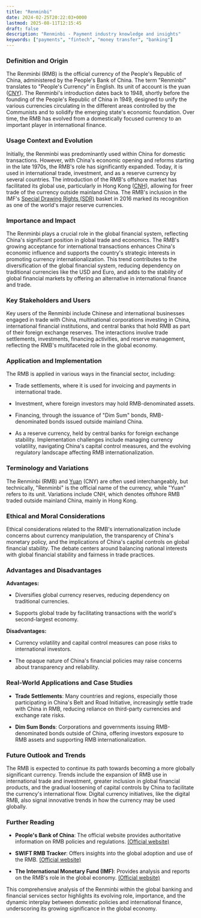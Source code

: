 ```yaml
---
title: "Renminbi"
date: 2024-02-25T20:22:03+0000
lastmod: 2025-08-11T12:15:45
draft: false
description: "Renminbi - Payment industry knowledge and insights"
keywords: ["payments", "fintech", "money transfer", "banking"]
---
```


### Definition and Origin

The Renminbi (RMB) is the official currency of the People's Republic of China, administered by the People's Bank of China. The term "Renminbi" translates to "People's Currency" in English. Its unit of account is the yuan ([CNY](https://faisalkhan.com/learn/explainers/cny/)). The Renminbi's introduction dates back to 1948, shortly before the founding of the People's Republic of China in 1949, designed to unify the various currencies circulating in the different areas controlled by the Communists and to solidify the emerging state's economic foundation. Over time, the RMB has evolved from a domestically focused currency to an important player in international finance.

### Usage Context and Evolution

Initially, the Renminbi was predominantly used within China for domestic transactions. However, with China's economic opening and reforms starting in the late 1970s, the RMB's role has significantly expanded. Today, it is used in international trade, investment, and as a reserve currency by several countries. The introduction of the RMB's offshore market has facilitated its global use, particularly in Hong Kong ([CNH](https://faisalkhan.com/learn/explainers/cnh/)), allowing for freer trade of the currency outside mainland China. The RMB's inclusion in the IMF's [Special Drawing Rights (SDR)](https://faisalkhanllc.xyz/resources/payments-wiki/s/special-drawing-rights-sdr/) basket in 2016 marked its recognition as one of the world's major reserve currencies.

### Importance and Impact

The Renminbi plays a crucial role in the global financial system, reflecting China's significant position in global trade and economics. The RMB's growing acceptance for international transactions enhances China's economic influence and supports the country's strategic interests in promoting currency internationalization. This trend contributes to the diversification of the global financial system, reducing dependency on traditional currencies like the USD and Euro, and adds to the stability of global financial markets by offering an alternative in international finance and trade.

### Key Stakeholders and Users

Key users of the Renminbi include Chinese and international businesses engaged in trade with China, multinational corporations investing in China, international financial institutions, and central banks that hold RMB as part of their foreign exchange reserves. The interactions involve trade settlements, investments, financing activities, and reserve management, reflecting the RMB's multifaceted role in the global economy.

### Application and Implementation

The RMB is applied in various ways in the financial sector, including:

- Trade settlements, where it is used for invoicing and payments in international trade.

- Investment, where foreign investors may hold RMB-denominated assets.

- Financing, through the issuance of "Dim Sum" bonds, RMB-denominated bonds issued outside mainland China.

- As a reserve currency, held by central banks for foreign exchange stability.
Implementation challenges include managing currency volatility, navigating China's capital control measures, and the evolving regulatory landscape affecting RMB internationalization.

### Terminology and Variations

The Renminbi (RMB) and [Yuan](https://faisalkhan.com/learn/explainers/yuan/) (CNY) are often used interchangeably, but technically, "Renminbi" is the official name of the currency, while "Yuan" refers to its unit. Variations include CNH, which denotes offshore RMB traded outside mainland China, mainly in Hong Kong.

### Ethical and Moral Considerations

Ethical considerations related to the RMB's internationalization include concerns about currency manipulation, the transparency of China's monetary policy, and the implications of China's capital controls on global financial stability. The debate centers around balancing national interests with global financial stability and fairness in trade practices.

### Advantages and Disadvantages

**Advantages:**

- Diversifies global currency reserves, reducing dependency on traditional currencies.

- Supports global trade by facilitating transactions with the world's second-largest economy.

**Disadvantages:**

- Currency volatility and capital control measures can pose risks to international investors.

- The opaque nature of China's financial policies may raise concerns about transparency and reliability.

### Real-World Applications and Case Studies

- **Trade Settlements**: Many countries and regions, especially those participating in China's Belt and Road Initiative, increasingly settle trade with China in RMB, reducing reliance on third-party currencies and exchange rate risks.

- **Dim Sum Bonds**: Corporations and governments issuing RMB-denominated bonds outside of China, offering investors exposure to RMB assets and supporting RMB internationalization.

### Future Outlook and Trends

The RMB is expected to continue its path towards becoming a more globally significant currency. Trends include the expansion of RMB use in international trade and investment, greater inclusion in global financial products, and the gradual loosening of capital controls by China to facilitate the currency's international flow. Digital currency initiatives, like the digital RMB, also signal innovative trends in how the currency may be used globally.

### Further Reading

- **People's Bank of China**: The official website provides authoritative information on RMB policies and regulations. [(Official website)](http://www.pbc.gov.cn/)

- **SWIFT RMB Tracker**: Offers insights into the global adoption and use of the RMB. [(Official website)](https://www.swift.com/)

- **The International Monetary Fund (IMF)**: Provides analysis and reports on the RMB's role in the global economy. [(Official website)](https://www.imf.org/)

This comprehensive analysis of the Renminbi within the global banking and financial services sector highlights its evolving role, importance, and the dynamic interplay between domestic policies and international finance, underscoring its growing significance in the global economy.